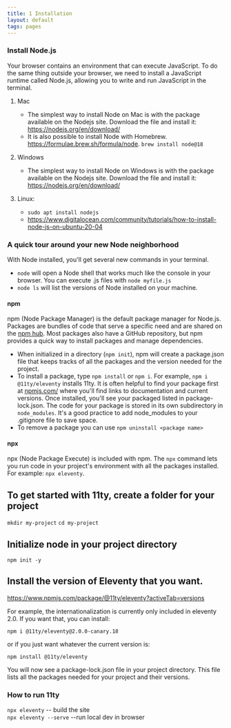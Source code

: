 ```yaml
---
title: 1 Installation
layout: default
tags: pages
---
```


### Install Node.js
Your browser contains an environment that can execute JavaScript. To do the same thing outside your browser, we need to install a JavaScript runtime called Node.js, allowing you to write and run JavaScript in the terminal. 

1. Mac
    - The simplest way to install Node on Mac is with the package available on the Nodejs site. Download the file and install it: https://nodejs.org/en/download/
    - It is also possible to install Node with Homebrew. https://formulae.brew.sh/formula/node. `brew install node@18`
2. Windows
    - The simplest way to install Node on Windows is with the package available on the Nodejs site. Download the file and install it: https://nodejs.org/en/download/

3. Linux:
    - `sudo apt install nodejs`
    - https://www.digitalocean.com/community/tutorials/how-to-install-node-js-on-ubuntu-20-04

### A quick tour around your new Node neighborhood

With Node installed, you'll get several new commands in your terminal.  

- `node` will open a Node shell that works much like the console in your browser. You can execute .js files with `node myfile.js`
- `node ls` will list the versions of Node installed on your machine.

#### npm 
npm (Node Package Manager) is the default package manager for Node.js. Packages are bundles of code that serve a specific need and are shared on the [npm hub](https://www.npmjs.com/). Most packages also have a GitHub repository, but npm provides a quick way to install packages and manage dependencies.  
- When initialized in a directory (`npm init`), npm will create a package.json file that keeps tracks of all the packages and the version needed for the project. 
- To install a package, type `npm install` or `npm i`. For example, `npm i @11ty/eleventy` installs 11ty. It is often helpful to find your package first at [npmjs.com/](https://www.npmjs.com/) where you'll find links to documentation and current versions. Once installed, you'll see your packaged listed in package-lock.json. The code for your package is stored in its own subdirectory in `node_modules`.  It's a good practice to add node_modules to your .gitignore file to save space. 
- To remove a package you can use `npm uninstall <package name>`

#### npx
npx (Node Package Execute) is included with npm. The `npx` command lets you run code in your project's environment with all the packages installed. For example: `npx eleventy`.


## To get started with 11ty, create a folder for your project 
`mkdir my-project` 
`cd my-project`  

## Initialize node in your project directory 
`npm init -y` 

## Install the version of Eleventy that you want.
https://www.npmjs.com/package/@11ty/eleventy?activeTab=versions

For example, the internationalization is currently only included in eleventy 2.0.  If you want that, you can install:

`npm i @11ty/eleventy@2.0.0-canary.18`  

or if you just want whatever the current version is: 

`npm install @11ty/eleventy` 

You will now see a package-lock.json file in your project directory.  This file lists all the packages needed for your project and their versions.

### How to run 11ty 

`npx eleventy` -- build the site  
`npx eleventy --serve` --run local dev in browser  

